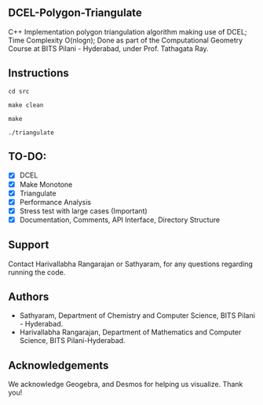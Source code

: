 ## DCEL-Polygon-Triangulate
C++ Implementation polygon triangulation algorithm making use of DCEL; Time Complexity O(nlogn); Done as part of the Computational Geometry Course at BITS Pilani - Hyderabad, under Prof. Tathagata Ray.

## Instructions 
`cd src`

`make clean`

`make`

`./triangulate `


## TO-DO:
- [X] DCEL
- [X] Make Monotone
- [X] Triangulate
- [X] Performance Analysis
- [X] Stress test with large cases (Important)
- [X] Documentation, Comments, API Interface, Directory Structure

## Support
Contact Harivallabha Rangarajan or Sathyaram, for any questions regarding running the code.

## Authors
- Sathyaram, Department of Chemistry and Computer Science, BITS Pilani - Hyderabad.
- Harivallabha Rangarajan, Department of Mathematics and Computer Science, BITS Pilani-Hyderabad.

## Acknowledgements
We acknowledge Geogebra, and Desmos for helping us visualize. Thank you!
